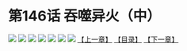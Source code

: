 # 第146话 吞噬异火（中）
![](https://mhpic.xiaomingtaiji.net/comic/D/斗破苍穹拆分版/146话/1.jpg-zymk.middle.webp)
![](https://mhpic.xiaomingtaiji.net/comic/D/斗破苍穹拆分版/146话/2.jpg-zymk.middle.webp)
![](https://mhpic.xiaomingtaiji.net/comic/D/斗破苍穹拆分版/146话/3.jpg-zymk.middle.webp)
![](https://mhpic.xiaomingtaiji.net/comic/D/斗破苍穹拆分版/146话/4.jpg-zymk.middle.webp)
![](https://mhpic.xiaomingtaiji.net/comic/D/斗破苍穹拆分版/146话/5.jpg-zymk.middle.webp)
![](https://mhpic.xiaomingtaiji.net/comic/D/斗破苍穹拆分版/146话/6.jpg-zymk.middle.webp)
![](https://mhpic.xiaomingtaiji.net/comic/D/斗破苍穹拆分版/146话/7.jpg-zymk.middle.webp)
[【上一章】](./145.md)
[【目录】](./README.md)
[【下一章】](./147.md)
